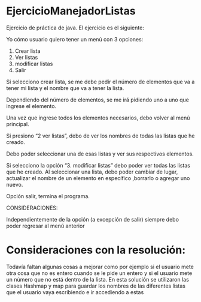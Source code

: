 # EjercicioManejadorListas
Ejercicio de práctica de java. El ejercicio es el siguiente:

Yo cómo usuario quiero tener un menú con 3 opciones:

1. Crear lista
2. Ver listas
3. modificar listas
4. Salir

Si selecciono crear lista, se me debe pedir el número de elementos que va a tener mi lista y el nombre que va a tener la lista.

Dependiendo del número de elementos, se me irá pidiendo uno a uno que ingrese el elemento.

Una vez que ingrese todos los elementos necesarios, debo volver al menú principal.

Si presiono “2 ver listas”, debo de ver los nombres de todas las listas que he creado.

Debo poder seleccionar una de esas listas y ver sus respectivos elementos.


Si selecciono la opción “3. modificar listas” debo poder ver todas las listas que he creado. Al seleccionar una lista, debo poder cambiar de lugar, actualizar el nombre de un elemento en específico ,borrarlo o agregar uno nuevo.


Opción salir, termina el programa.


CONSIDERACIONES:

Independientemente de la opción (a excepción de salir) siempre debo poder regresar al menú anterior


# Consideraciones con la resolución:

Todavía faltan algunas cosas a mejorar como por ejemplo si el usuario mete otra cosa que no es entero cuando se le pide un entero y si el usuario mete un número que no está dentro de la lista.
En esta solución se utilizaron las clases Hashmap y map para guardar los nombres de las diferentes listas que el usuario vaya escribiendo e ir accediendo a estas 


